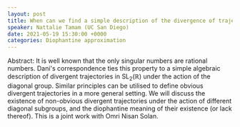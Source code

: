 ```yaml
---
layout: post
title: When can we find a simple description of the divergence of trajectories?
speaker: Nattalie Tamam (UC San Diego)
date: 2021-05-19 15:30:00 +0000
categories: Diophantine approximation
---
```


Abstract: It is well known that the only singular numbers are rational numbers. Dani's correspondence ties this property to a simple algebraic description of divergent trajectories in $\mathrm{SL}_2(\mathbb{R})$ under the action of the diagonal group. Similar principles can be utilised to define obvious divergent trajectories in a more general setting. We will discuss the existence of non-obvious divergent trajectories under the action of different diagonal subgroups, and the diophantine meaning of their existence (or lack thereof). This is a joint work with Omri Nisan Solan.
